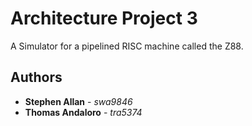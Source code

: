 # Architecture Project 3

A Simulator for a pipelined RISC machine called the Z88.

## Authors

* **Stephen Allan** - *swa9846*
* **Thomas Andaloro** - *tra5374*

